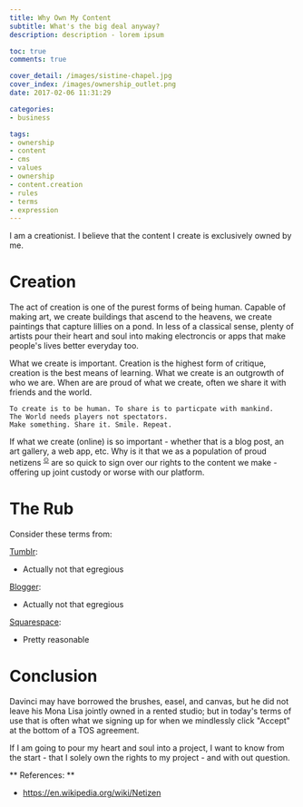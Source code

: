 ```yaml
---
title: Why Own My Content
subtitle: What's the big deal anyway?
description: description - lorem ipsum

toc: true
comments: true

cover_detail: /images/sistine-chapel.jpg
cover_index: /images/ownership_outlet.png
date: 2017-02-06 11:31:29

categories:
- business

tags:
- ownership
- content
- cms
- values
- ownership
- content.creation
- rules
- terms
- expression
---
```

I am a creationist. I believe that the content I create is exclusively owned by me.

# Creation
The act of creation is one of the purest forms of being human. Capable of making art, we create buildings that ascend to the heavens, we create paintings that capture lillies on a pond. In less of a classical sense, plenty of artists pour their heart and soul into making electroncis or apps that make people's lives better everyday too.

What we create is important. Creation is the highest form of critique, creation is the best means of learning. What we create is an outgrowth of who we are. When are are proud of what we create, often we share it with friends and the world.

	To create is to be human. To share is to particpate with mankind.
	The World needs players not spectators.
	Make something. Share it. Smile. Repeat.

If what we create (online) is so important - whether that is a blog post, an art gallery, a web app, etc. Why is it that we as a population of proud netizens <sup>[⊙](#foot1)</sup> are so quick to sign over our rights to the content we make - offering up joint custody or worse with our platform.

# The Rub
Consider these terms from:

[Tumblr](https://www.tumblr.com/policy/en/terms-of-service):
- Actually not that egregious

[Blogger](https://www.google.com/intl/en/policies/terms/):
- Actually not that egregious 

[Squarespace](https://www.squarespace.com/terms-of-service/):
- Pretty reasonable

# Conclusion
Davinci may have borrowed the brushes, easel, and canvas, but he did not leave his Mona Lisa jointly owned in a rented studio; but in today's terms of use that is often what we signing up for when we mindlessly click "Accept" at the bottom of a TOS agreement.

If I am going to pour my heart and soul into a project, I want to know from the start - that I solely own the rights to my project - and with out question.

** References: **
- https://en.wikipedia.org/wiki/Netizen